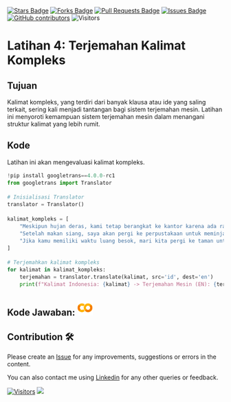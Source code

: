 <a href="https://github.com/drshahizan/special-topic-data-engineering/stargazers"><img src="https://img.shields.io/github/stars/drshahizan/special-topic-data-engineering" alt="Stars Badge"/></a>
<a href="https://github.com/drshahizan/special-topic-data-engineering/network/members"><img src="https://img.shields.io/github/forks/drshahizan/special-topic-data-engineering" alt="Forks Badge"/></a>
<a href="https://github.com/drshahizan/special-topic-data-engineering/pulls"><img src="https://img.shields.io/github/issues-pr/drshahizan/special-topic-data-engineering" alt="Pull Requests Badge"/></a>
<a href="https://github.com/drshahizan/special-topic-data-engineering/issues"><img src="https://img.shields.io/github/issues/drshahizan/special-topic-data-engineering" alt="Issues Badge"/></a>
<a href="https://github.com/drshahizan/special-topic-data-engineering/graphs/contributors"><img alt="GitHub contributors" src="https://img.shields.io/github/contributors/drshahizan/special-topic-data-engineering?color=2b9348"></a>
![Visitors](https://api.visitorbadge.io/api/visitors?path=https%3A%2F%2Fgithub.com%2Fdrshahizan%2Fspecial-topic-data-engineering&labelColor=%23d9e3f0&countColor=%23697689&style=flat)

# Latihan 4: **Terjemahan Kalimat Kompleks**

## Tujuan
Kalimat kompleks, yang terdiri dari banyak klausa atau ide yang saling terkait, sering kali menjadi tantangan bagi sistem terjemahan mesin. Latihan ini menyoroti kemampuan sistem terjemahan mesin dalam menangani struktur kalimat yang lebih rumit.


## Kode
Latihan ini akan mengevaluasi kalimat kompleks.

```python
!pip install googletrans==4.0.0-rc1
from googletrans import Translator

# Inisialisasi Translator
translator = Translator()

kalimat_kompleks = [
    "Meskipun hujan deras, kami tetap berangkat ke kantor karena ada rapat penting yang harus dihadiri.",
    "Setelah makan siang, saya akan pergi ke perpustakaan untuk meminjam buku yang sudah lama saya cari.",
    "Jika kamu memiliki waktu luang besok, mari kita pergi ke taman untuk berolahraga."
]

# Terjemahkan kalimat kompleks
for kalimat in kalimat_kompleks:
    terjemahan = translator.translate(kalimat, src='id', dest='en')
    print(f"Kalimat Indonesia: {kalimat} -> Terjemahan Mesin (EN): {terjemahan.text}")
```

## Kode Jawaban: <a href="https://colab.research.google.com/drive/1vF_4Juwjni0CFqYZHPM_w-gzNHnqi2Gm?usp=sharing" ><img src="../../images/colab.png" width="36px" height="36px" ></a>

## Contribution 🛠️
Please create an [Issue](https://github.com/drshahizan/special-topic-data-engineering/issues) for any improvements, suggestions or errors in the content.

You can also contact me using [Linkedin](https://www.linkedin.com/in/drshahizan/) for any other queries or feedback.

[![Visitors](https://api.visitorbadge.io/api/visitors?path=https%3A%2F%2Fgithub.com%2Fdrshahizan&labelColor=%23697689&countColor=%23555555&style=plastic)](https://visitorbadge.io/status?path=https%3A%2F%2Fgithub.com%2Fdrshahizan)
![](https://hit.yhype.me/github/profile?user_id=81284918)
